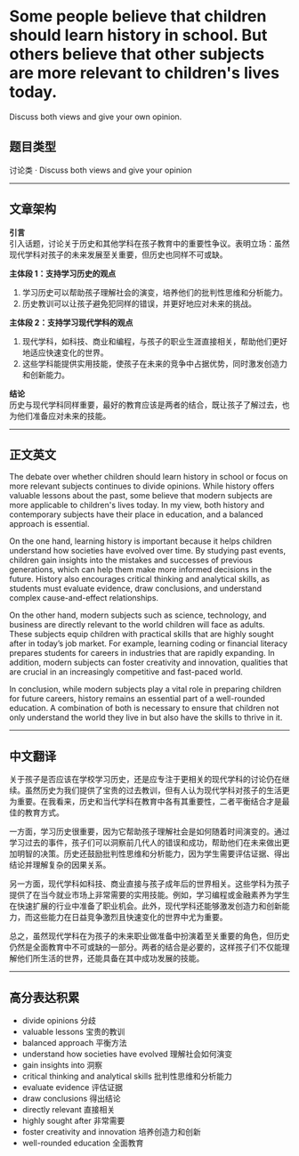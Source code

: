 # Some people believe that children should learn history in school. But others believe that other subjects are more relevant to children's lives today.  
Discuss both views and give your own opinion.

## 题目类型  
讨论类 · Discuss both views and give your opinion

---

## 文章架构

**引言**  
引入话题，讨论关于历史和其他学科在孩子教育中的重要性争议。表明立场：虽然现代学科对孩子的未来发展至关重要，但历史也同样不可或缺。

**主体段 1：支持学习历史的观点**  
1. 学习历史可以帮助孩子理解社会的演变，培养他们的批判性思维和分析能力。  
2. 历史教训可以让孩子避免犯同样的错误，并更好地应对未来的挑战。

**主体段 2：支持学习现代学科的观点**  
1. 现代学科，如科技、商业和编程，与孩子的职业生涯直接相关，帮助他们更好地适应快速变化的世界。  
2. 这些学科能提供实用技能，使孩子在未来的竞争中占据优势，同时激发创造力和创新能力。

**结论**  
历史与现代学科同样重要，最好的教育应该是两者的结合，既让孩子了解过去，也为他们准备应对未来的技能。

---

## 正文英文

The debate over whether children should learn history in school or focus on more relevant subjects continues to divide opinions. While history offers valuable lessons about the past, some believe that modern subjects are more applicable to children's lives today. In my view, both history and contemporary subjects have their place in education, and a balanced approach is essential.

On the one hand, learning history is important because it helps children understand how societies have evolved over time. By studying past events, children gain insights into the mistakes and successes of previous generations, which can help them make more informed decisions in the future. History also encourages critical thinking and analytical skills, as students must evaluate evidence, draw conclusions, and understand complex cause-and-effect relationships.

On the other hand, modern subjects such as science, technology, and business are directly relevant to the world children will face as adults. These subjects equip children with practical skills that are highly sought after in today’s job market. For example, learning coding or financial literacy prepares students for careers in industries that are rapidly expanding. In addition, modern subjects can foster creativity and innovation, qualities that are crucial in an increasingly competitive and fast-paced world.

In conclusion, while modern subjects play a vital role in preparing children for future careers, history remains an essential part of a well-rounded education. A combination of both is necessary to ensure that children not only understand the world they live in but also have the skills to thrive in it.

---

## 中文翻译

关于孩子是否应该在学校学习历史，还是应专注于更相关的现代学科的讨论仍在继续。虽然历史为我们提供了宝贵的过去教训，但有人认为现代学科对孩子的生活更为重要。在我看来，历史和当代学科在教育中各有其重要性，二者平衡结合才是最佳的教育方式。

一方面，学习历史很重要，因为它帮助孩子理解社会是如何随着时间演变的。通过学习过去的事件，孩子们可以洞察前几代人的错误和成功，帮助他们在未来做出更加明智的决策。历史还鼓励批判性思维和分析能力，因为学生需要评估证据、得出结论并理解复杂的因果关系。

另一方面，现代学科如科技、商业直接与孩子成年后的世界相关。这些学科为孩子提供了在当今就业市场上非常需要的实用技能。例如，学习编程或金融素养为学生在快速扩展的行业中准备了职业机会。此外，现代学科还能够激发创造力和创新能力，而这些能力在日益竞争激烈且快速变化的世界中尤为重要。

总之，虽然现代学科在为孩子的未来职业做准备中扮演着至关重要的角色，但历史仍然是全面教育中不可或缺的一部分。两者的结合是必要的，这样孩子们不仅能理解他们所生活的世界，还能具备在其中成功发展的技能。

---

## 高分表达积累

- divide opinions 分歧  
- valuable lessons 宝贵的教训  
- balanced approach 平衡方法  
- understand how societies have evolved 理解社会如何演变  
- gain insights into 洞察  
- critical thinking and analytical skills 批判性思维和分析能力  
- evaluate evidence 评估证据  
- draw conclusions 得出结论  
- directly relevant 直接相关  
- highly sought after 非常需要  
- foster creativity and innovation 培养创造力和创新  
- well-rounded education 全面教育

